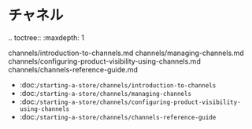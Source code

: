チャネル
========

.. toctree::
   :maxdepth: 1

   channels/introduction-to-channels.md
   channels/managing-channels.md
   channels/configuring-product-visibility-using-channels.md
   channels/channels-reference-guide.md

-  :doc:`/starting-a-store/channels/introduction-to-channels`
-  :doc:`/starting-a-store/channels/managing-channels`
-  :doc:`/starting-a-store/channels/configuring-product-visibility-using-channels`
-  :doc:`/starting-a-store/channels/channels-reference-guide`